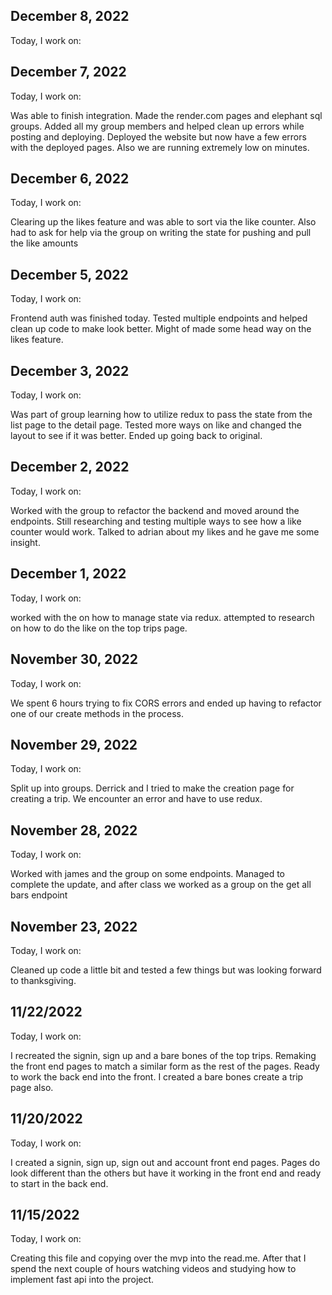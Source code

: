 ## December 8, 2022

Today, I work on:

## December 7, 2022

Today, I work on:

Was able to finish integration. Made the render.com pages and elephant sql groups. Added all my group members and helped clean up errors while posting and deploying. Deployed the website but now have a few errors with the deployed pages. Also we are running extremely low on minutes.

## December 6, 2022

Today, I work on:

Clearing up the likes feature and was able to sort via the like counter. Also had to ask for help via the group on writing the state for pushing and pull the like amounts

## December 5, 2022

Today, I work on:

Frontend auth was finished today. Tested multiple endpoints and helped clean up code to make look better. Might of made some head way on the likes feature.

## December 3, 2022

Today, I work on:

Was part of group learning how to utilize redux to pass the state from the list page to the detail page. Tested more ways on like and changed the layout to see if it was better. Ended up going back to original.

## December 2, 2022

Today, I work on:

Worked with the group to refactor the backend and moved around the endpoints. Still researching and testing multiple ways to see how a like counter would work. Talked to adrian about my likes and he gave me some insight.

## December 1, 2022

Today, I work on:

worked with the on how to manage state via redux. attempted to research on how to do the like on the top trips page.

## November 30, 2022

Today, I work on:

 We spent 6 hours trying to fix CORS errors and ended up having to refactor one of our create methods in the process.

## November 29, 2022

Today, I work on:

Split up into groups. Derrick and I tried to make the creation page for creating a trip. We encounter an error and have to use redux.

## November 28, 2022

Today, I work on:

Worked with james and the group on some endpoints. Managed to complete the update, and after class we worked as a group on the get all bars endpoint

## November 23, 2022

Today, I work on:

Cleaned up code a little bit and tested a few things but was looking forward to thanksgiving.

## 11/22/2022

Today, I work on:

I recreated the signin, sign up and a bare bones of the top trips. Remaking the front end pages to match a similar form as the rest of the pages. Ready to work the back end into the front. I created a bare bones create a trip page also.

## 11/20/2022

Today, I work on:

I created a signin, sign up, sign out and account front end pages. Pages do look different than the others but have it working in the front end and ready to start in the back end.

## 11/15/2022

Today, I work on:

Creating this file and copying over the mvp into the read.me. After that I spend the next couple of hours watching videos and studying how to implement fast api into the project.
